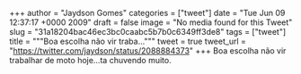 
+++
author = "Jaydson Gomes"
categories = ["tweet"]
date = "Tue Jun 09 12:37:17 +0000 2009"
draft = false
image = "No media found for this Tweet"
slug = "31a18204bac46ec3bc0caabc5b7b0c6349ff3de8"
tags = ["tweet"]
title = """Boa escolha não vir traba..."""
tweet = true
tweet_url = "https://twitter.com/jaydson/status/2088884373"
+++
Boa escolha não vir trabalhar de moto hoje...ta chuvendo muito.
